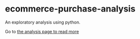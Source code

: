 # ecommerce-purchase-analysis
An exploratory analysis using python.

Go to [the analysis page to read more](https://github.com/bellatrick/ecommerce-purchase-analysis/blob/main/ecommerce-purchase-analysis.ipynb)
